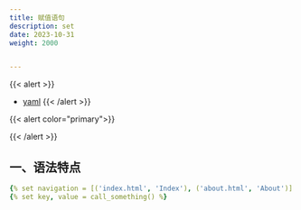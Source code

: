 ```yaml
---
title: 赋值语句
description: set
date: 2023-10-31
weight: 2000


---
```

<style>
th, td {
  border: 1px solid rgb(190, 190, 190);
}
</style>
{{< alert >}}
- [yaml](https://www.cnblogs.com/nf01/articles/15686885.html)
{{< /alert >}}


{{< alert  color="primary">}}

{{< /alert >}}


## 一、语法特点



```yaml
{% set navigation = [('index.html', 'Index'), ('about.html', 'About')] %}
{% set key, value = call_something() %}
```



